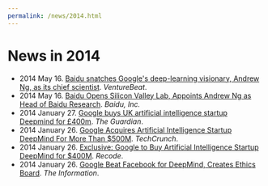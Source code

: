 ```yaml
---
permalink: /news/2014.html
---
```

# News in 2014

* 2014 May 16. [Baidu snatches Google's deep-learning visionary, Andrew Ng, as its chief scientist](https://venturebeat.com/2014/05/16/baidu-snatches-googles-deep-learning-visionary-andrew-ng-as-its-chief-scientist/). *VentureBeat*.
* 2014 May 16. [Baidu Opens Silicon Valley Lab, Appoints Andrew Ng as Head of Baidu Research](http://ir.baidu.com/phoenix.zhtml?c=188488&p=irol-newsArticle&ID=1931950). *Baidu, Inc.*
* 2014 January 27. [Google buys UK artificial intelligence startup Deepmind for £400m](https://www.theguardian.com/technology/2014/jan/27/google-acquires-uk-artificial-intelligence-startup-deepmind). *The Guardian*.
* 2014 January 26. [Google Acquires Artificial Intelligence Startup DeepMind For More Than $500M](https://techcrunch.com/2014/01/26/google-deepmind/). *TechCrunch*.
* 2014 January 26. [Exclusive: Google to Buy Artificial Intelligence Startup DeepMind for $400M](https://www.recode.net/2014/1/26/11622732/exclusive-google-to-buy-artificial-intelligence-startup-deepmind-for). *Recode*.
* 2014 January 26. [Google Beat Facebook for DeepMind, Creates Ethics Board](https://www.theinformation.com/google-beat-facebook-for-deepmind-creates-ethics-board). *The Information*.
